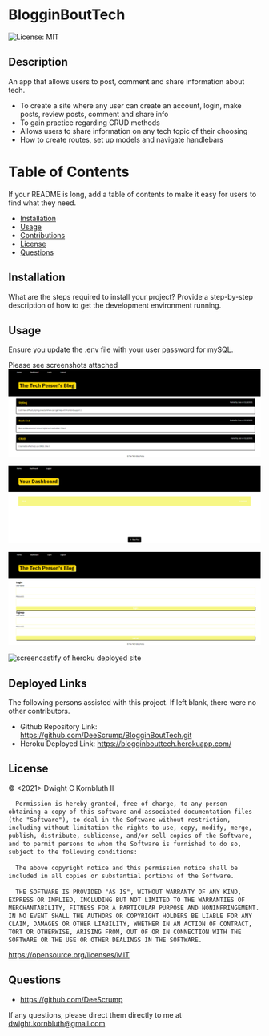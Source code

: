# BlogginBoutTech
![License: MIT](https://img.shields.io/badge/License-MIT-yellow.svg)


## Description
An app that allows users to post, comment and share information about tech.
- To create a site where any user can create an account, login, make posts, review posts, comment and share info
- To gain practice regarding CRUD methods
- Allows users to share information on any tech topic of their choosing
- How to create routes, set up models and navigate handlebars

# Table of Contents
If your README is long, add a table of contents to make it easy for users to find what they need.
- [Installation](#installation)
- [Usage](#usage)
- [Contributions](#contributions)
- [License](#license)
- [Questions](#questions)

## Installation
What are the steps required to install your project? Provide a step-by-step description of how to get the development environment running.

## Usage
Ensure you update the .env file with your user password for mySQL.

Please see screenshots attached
![homepage](./public/images/blogginghp.png)

![dashboard page](./public/images/bloggingdash.png)

![login page](./public/images/blogginglogin.png)

![screencastify of heroku deployed site](./public/images/blogginbouttech.gif)

    
## Deployed Links
The following persons assisted with this project.  If left blank, there were no other contributors.
- Github Repository Link:     https://github.com/DeeScrump/BlogginBoutTech.git
- Heroku Deployed Link:       https://blogginbouttech.herokuapp.com/

## License
© <2021> Dwight C Kornbluth II

      Permission is hereby granted, free of charge, to any person obtaining a copy of this software and associated documentation files (the "Software"), to deal in the Software without restriction, including without limitation the rights to use, copy, modify, merge, publish, distribute, sublicense, and/or sell copies of the Software, and to permit persons to whom the Software is furnished to do so, subject to the following conditions:

      The above copyright notice and this permission notice shall be included in all copies or substantial portions of the Software.
      
      THE SOFTWARE IS PROVIDED "AS IS", WITHOUT WARRANTY OF ANY KIND, EXPRESS OR IMPLIED, INCLUDING BUT NOT LIMITED TO THE WARRANTIES OF MERCHANTABILITY, FITNESS FOR A PARTICULAR PURPOSE AND NONINFRINGEMENT. IN NO EVENT SHALL THE AUTHORS OR COPYRIGHT HOLDERS BE LIABLE FOR ANY CLAIM, DAMAGES OR OTHER LIABILITY, WHETHER IN AN ACTION OF CONTRACT, TORT OR OTHERWISE, ARISING FROM, OUT OF OR IN CONNECTION WITH THE SOFTWARE OR THE USE OR OTHER DEALINGS IN THE SOFTWARE.
      

https://opensource.org/licenses/MIT



## Questions
- https://github.com/DeeScrump

If any questions, please direct them directly to me at dwight.kornbluth@gmail.com
